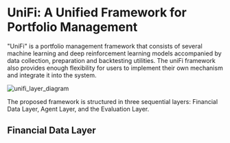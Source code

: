 # UniFi: A Unified Framework for Portfolio Management
"UniFi" is a portfolio management framework that consists of several machine learning and deep reinforcement learning models accompanied by data collection, preparation and backtesting utilities. 
The uniFi framework also provides enough flexibility for users to implement their own mechanism and integrate it into the system.

![unifi_layer_diagram](https://user-images.githubusercontent.com/40358283/178254226-1bb39e2a-7aba-4d69-b431-76eeec23cf4c.png)


The proposed framework is structured in three sequential layers: Financial Data Layer, Agent Layer, and the Evaluation Layer.

## Financial Data Layer
